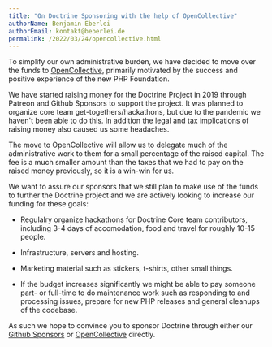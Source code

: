 ```yaml
---
title: "On Doctrine Sponsoring with the help of OpenCollective"
authorName: Benjamin Eberlei
authorEmail: kontakt@beberlei.de
permalink: /2022/03/24/opencollective.html
---
```


To simplify our own administrative burden, we have decided to move over the
funds to [OpenCollective](https://opencollective.com/doctrine), primarily
motivated by the success and positive experience of the new PHP Foundation.

We have started raising money for the Doctrine Project in 2019 through Patreon and
Github Sponsors to support the project. It was planned to organize core team
get-togethers/hackathons, but due to the pandemic we haven't been able to do this.
In addition the legal and tax implications of raising money also caused us
some headaches. 

The move to OpenCollective will allow us to delegate much of the administrative
work to them for a small percentage of the raised capital. The fee is a much
smaller amount than the taxes that we had to pay on the raised money
previously, so it is a win-win for us.

We want to assure our sponsors that we still plan to make use of the funds
to further the Doctrine project and we are actively looking to increase our funding
for these goals:

- Regulalry organize hackathons for Doctrine Core team contributors, including
  3-4 days of accomodation, food and travel for roughly 10-15 people.

- Infrastructure, servers and hosting.

- Marketing material such as stickers, t-shirts, other small things.

- If the budget increases significantly we might be able to pay someone part-
  or full-time to do maintenance work such as responding to and processing
  issues, prepare for new PHP releases and general cleanups of the codebase.

As such we hope to convince you to sponsor Doctrine through either our [Github
Sponsors](https://github.com/sponsors/doctrine/) or
[OpenCollective](https://opencollective.com/doctrine) directly.
